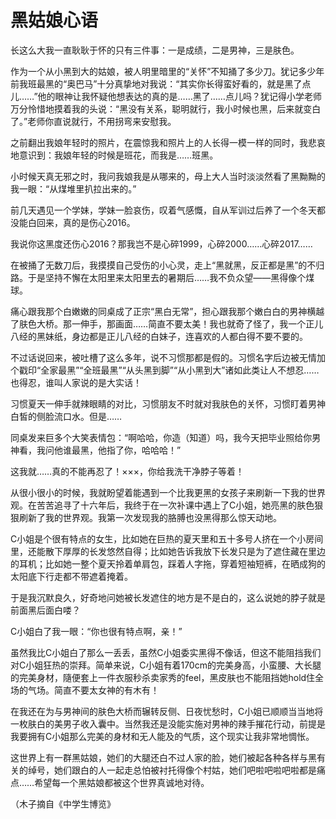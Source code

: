 # 黑姑娘心语

长这么大我一直耿耿于怀的只有三件事：一是成绩，二是男神，三是肤色。 

作为一个从小黑到大的姑娘，被人明里暗里的“关怀”不知捅了多少刀。犹记多少年前我班最黑的“奥巴马”十分真挚地对我说：“其实你长得蛮好看的，就是黑了点儿……”他的眼神让我怀疑他想表达的真的是……黑了……点儿吗？犹记得小学老师万分怜惜地摸着我的头说：“黑没有关系，聪明就行，我小时候也黑，后来就变白了。”老师你直说就行，不用拐弯来安慰我。 

之前翻出我娘年轻时的照片，在震惊我和照片上的人长得一模一样的同时，我悲哀地意识到：我娘年轻的时候是班花，而我是……班黑。 

小时候天真无邪之时，我问我娘我是从哪来的，母上大人当时淡淡然看了黑黝黝的我一眼：“从煤堆里扒拉出来的。” 

前几天遇见一个学妹，学妹一脸哀伤，叹着气感慨，自从军训过后养了一个冬天都没能白回来，真的是伤心2016。 

我说你这黑度还伤心2016？那我岂不是心碎1999，心碎2000……心碎2017…… 

在被捅了无数刀后，我摸摸自己受伤的小心灵，走上“黑就黑，反正都是黑”的不归路。于是坚持不懈在太阳里来太阳里去的暑期后……我不负众望——黑得像个煤球。 

痛心跟我那个白嫩嫩的同桌成了正宗“黑白无常”，担心跟我那个嫩白白的男神横越了肤色大桥。那一伸手，那画面……简直不要太美！我也就奇了怪了，我一个正儿八经的黑妹纸，身边都是正儿八经的白妹子，连喜欢的人都白得不要不要的。 

不过话说回来，被吐槽了这么多年，说不习惯那都是假的。习惯名字后边被无情加个戳印“全家最黑”“全班最黑”“从头黑到脚”“从小黑到大”诸如此类让人不想忍……也得忍，谁叫人家说的是大实话！ 

习惯夏天一伸手就辣眼睛的对比，习惯朋友不时就对我肤色的关怀，习惯盯着男神白皙的侧脸流口水。但是…… 

同桌发来巨多个大笑表情包：“啊哈哈，你造（知道）吗，我今天把毕业照给你男神看，我问他谁最黑，他指了你，哈哈哈！” 

这我就……真的不能再忍了！×××，你给我洗干净脖子等着！ 

从很小很小的时候，我就盼望着能遇到一个比我更黑的女孩子来刷新一下我的世界观。在苦苦追寻了十六年后，我终于在一次补课中遇上了C小姐，她亮黑的肤色狠狠刷新了我的世界观。我第一次发现我的胳膊也没黑得那么惊天动地。 

C小姐是个很有特点的女生，比如她在巨热的夏天里和五十多号人挤在一个小房间里，还能散下厚厚的长发悠然自得；比如她告诉我放下长发只是为了遮住藏在里边的耳机；比如她一整个夏天拎着单肩包，踩着人字拖，穿着短袖短裤，在晒成狗的太阳底下行走都不带遮着掩着。 

于是我沉默良久，好奇地问她被长发遮住的地方是不是白的，这么说她的脖子就是前面黑后面白喽？ 

C小姐白了我一眼：“你也很有特点啊，亲！” 

虽然我比C小姐白了那么一丢丢，虽然C小姐委实黑得不像话，但这不能阻挡我们对C小姐狂热的崇拜。简单来说，C小姐有着170cm的完美身高，小蛮腰、大长腿的完美身材，隨便套上一件衣服秒杀卖家秀的feel，黑皮肤也不能阻挡她hold住全场的气场。简直不要太女神的有木有！ 

在我还在为与男神间的肤色大桥而辗转反侧、日夜忧愁时，C小姐已顺顺当当地将一枚肤白的美男子收入囊中。当然我还是没能实施对男神的辣手摧花行动，前提是我要拥有C小姐那么完美的身材和无人能及的气质，这个现实让我非常地惆怅。 

这世界上有一群黑姑娘，她们的大腿还白不过人家的脸，她们被起各种各样与黑有关的绰号，她们跟白的人一起走总怕被衬托得像个村姑，她们吧啦吧啦吧啦都是痛点……希望每一个黑姑娘都被这个世界真诚地对待。 

（木子摘自《中学生博览》
